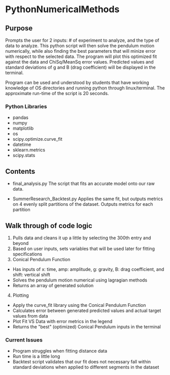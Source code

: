 # PythonNumericalMethods

## Purpose

Prompts the user for 2 inputs: # of experiment to analyze, and the type of data to analyze. This python script will then solve the pendulum motion numerically, while also finding the best parameters that will minize error with respect to the selected data. The program will plot this optimized fit against the data and ChiSq/MeanSq error values. Predicted values and standard deviations of g and B (drag coefficient) will be displayed in the terminal.

Program can be used and understood by students that have working knowledge of OS directories and running python through linux/terminal. The approximate run-time of the script is 20 seconds. 

### Python Libraries
- pandas
- numpy
- matplotlib
- os
- scipy.optimize.curve_fit
- datetime
- sklearn.metrics
- scipy.stats


## Contents
- final_analysis.py 
The script that fits an accurate model onto our raw data.

- SummerResearch_Backtest.py
Applies the same fit, but outputs metrics on 4 evenly split partitions of the dataset. Outputs metrics for each partition


## Walk through of code logic
1) Pulls data and cleans it up a little by selecting the 300th entry and beyond
2) Based on user inputs, sets variables that will be used later for fitting specifications
3) Conical Pendulum Function
- Has inputs of x: time, amp: amplitude, g: gravity, B: drag coefficient, and shift: vertical shift
- Solves the pendulum motion numerical using lagragian methods
- Returns an array of generated solution
4) Plotting
- Apply the curve_fit library using the Conical Pendulum Function
- Calculates error between generated predicted values and actual target values from data
- Plot Fit VS Data with error metrics in the legend
- Returns the "best" (optimized) Conical Pendulum inputs in the terminal

### Current Issues
- Program struggles when fitting distance data
- Run time is a little long
- Backtest script validates that our fit does not necessary fall within standard deviations when applied to different segments in the dataset
